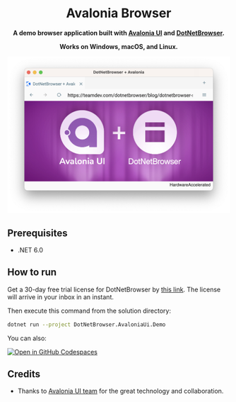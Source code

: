 <h1 align="center">
  <br>  Avalonia Browser
</h1>

<p align="center"><strong>A demo browser application built with <a href="https://avaloniaui.net/" target="_blank">Avalonia UI</a> and <a href="https://teamdev.com/dotnetbrowser" target="_blank">DotNetBrowser</a>.</strong></p>

<p align="center"><strong>Works on Windows, macOS, and Linux.</strong></p>

<p align="center">
  <img src="screenshot.png" alt="Size Limit CLI" width="735">
</p>

## Prerequisites

* .NET 6.0

## How to run

Get a 30-day free trial license for DotNetBrowser by [this link](https://teamdev.com/dotnetbrowser/?utm_source=github&utm_medium=avalonia-demo&utm_campaign=avalonia#evaluate). The license will arrive in your inbox in an instant.

Then execute this command from the solution directory:

   ```bash
   dotnet run --project DotNetBrowser.AvaloniaUi.Demo
   ```

You can also:

<a href='https://codespaces.new/TeamDev-IP/Avalonia-Browser'><img src='https://github.com/codespaces/badge.svg' alt='Open in GitHub Codespaces' style='max-width: 100%;'></a>

## Credits

* Thanks to [Avalonia UI team](https://github.com/AvaloniaUI/Avalonia) for the great technology and collaboration.
